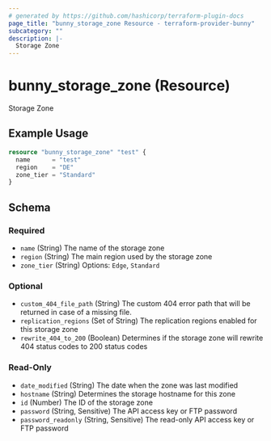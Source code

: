 ```yaml
---
# generated by https://github.com/hashicorp/terraform-plugin-docs
page_title: "bunny_storage_zone Resource - terraform-provider-bunny"
subcategory: ""
description: |-
  Storage Zone
---
```


# bunny_storage_zone (Resource)

Storage Zone

## Example Usage

```terraform
resource "bunny_storage_zone" "test" {
  name      = "test"
  region    = "DE"
  zone_tier = "Standard"
}
```

<!-- schema generated by tfplugindocs -->
## Schema

### Required

- `name` (String) The name of the storage zone
- `region` (String) The main region used by the storage zone
- `zone_tier` (String) Options: `Edge`, `Standard`

### Optional

- `custom_404_file_path` (String) The custom 404 error path that will be returned in case of a missing file.
- `replication_regions` (Set of String) The replication regions enabled for this storage zone
- `rewrite_404_to_200` (Boolean) Determines if the storage zone will rewrite 404 status codes to 200 status codes

### Read-Only

- `date_modified` (String) The date when the zone was last modified
- `hostname` (String) Determines the storage hostname for this zone
- `id` (Number) The ID of the storage zone
- `password` (String, Sensitive) The API access key or FTP password
- `password_readonly` (String, Sensitive) The read-only API access key or FTP password
